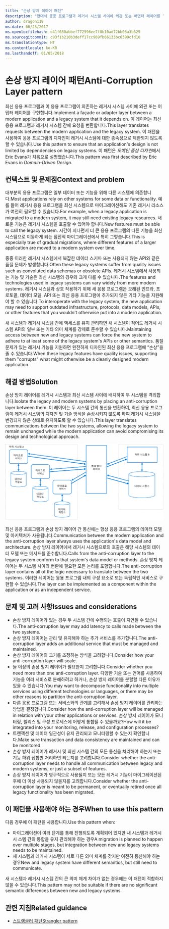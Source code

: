 ```yaml
---
title: "손상 방지 레이어 패턴"
description: "현대식 응용 프로그램과 레거시 시스템 사이에 외관 또는 어댑터 레이어를 구현합니다."
author: dragon119
ms.date: 06/23/2017
ms.openlocfilehash: e41f080abbef772596ee7f8b10ad72bb03a3b829
ms.sourcegitcommit: c93f1b210b3deff17cc969fb66133bc6399cfd10
ms.translationtype: HT
ms.contentlocale: ko-KR
ms.lasthandoff: 01/05/2018
---
```

# <a name="anti-corruption-layer-pattern"></a><span data-ttu-id="a2780-103">손상 방지 레이어 패턴</span><span class="sxs-lookup"><span data-stu-id="a2780-103">Anti-Corruption Layer pattern</span></span>

<span data-ttu-id="a2780-104">최신 응용 프로그램과 이 응용 프로그램이 의존하는 레거시 시스템 사이에 외관 또는 어댑터 레이어를 구현합니다.</span><span class="sxs-lookup"><span data-stu-id="a2780-104">Implement a façade or adapter layer between a modern application and a legacy system that it depends on.</span></span> <span data-ttu-id="a2780-105">이 레이어는 최신 응용 프로그램과 레거시 시스템 간에 요청을 변환합니다.</span><span class="sxs-lookup"><span data-stu-id="a2780-105">This layer translates requests between the modern application and the legacy system.</span></span> <span data-ttu-id="a2780-106">이 패턴을 사용하여 응용 프로그램의 디자인이 레거시 시스템에 대한 종속성으로 제한되지 않도록 할 수 있습니다.</span><span class="sxs-lookup"><span data-stu-id="a2780-106">Use this pattern to ensure that an application's design is not limited by dependencies on legacy systems.</span></span> <span data-ttu-id="a2780-107">이 패턴은 *도메인 중심 디자인*에서 Eric Evans가 처음으로 설명했습니다.</span><span class="sxs-lookup"><span data-stu-id="a2780-107">This pattern was first described by Eric Evans in *Domain-Driven Design*.</span></span>

## <a name="context-and-problem"></a><span data-ttu-id="a2780-108">컨텍스트 및 문제점</span><span class="sxs-lookup"><span data-stu-id="a2780-108">Context and problem</span></span>

<span data-ttu-id="a2780-109">대부분의 응용 프로그램은 일부 데이터 또는 기능을 위해 다른 시스템에 의존합니다.</span><span class="sxs-lookup"><span data-stu-id="a2780-109">Most applications rely on other systems for some data or functionality.</span></span> <span data-ttu-id="a2780-110">예를 들어 레거시 응용 프로그램을 최신 시스템으로 마이그레이션해도 기존 레거시 리소스가 여전히 필요할 수 있습니다.</span><span class="sxs-lookup"><span data-stu-id="a2780-110">For example, when a legacy application is migrated to a modern system, it may still need existing legacy resources.</span></span> <span data-ttu-id="a2780-111">새로운 기능은 레거시 시스템을 호출할 수 있어야 합니다.</span><span class="sxs-lookup"><span data-stu-id="a2780-111">New features must be able to call the legacy system.</span></span> <span data-ttu-id="a2780-112">시간이 지나면서 더 큰 응용 프로그램의 다른 기능을 최신 시스템으로 이동하게 되는 점진적 마이그레이션에서 특히 그렇습니다.</span><span class="sxs-lookup"><span data-stu-id="a2780-112">This is especially true of gradual migrations, where different features of a larger application are moved to a modern system over time.</span></span>

<span data-ttu-id="a2780-113">종종 이러한 레거시 시스템에서 복잡한 데이터 스키마 또는 사용되지 않는 API와 같은 품질 문제가 발생합니다.</span><span class="sxs-lookup"><span data-stu-id="a2780-113">Often these legacy systems suffer from quality issues such as convoluted data schemas or obsolete APIs.</span></span> <span data-ttu-id="a2780-114">레거시 시스템에서 사용되는 기능 및 기술은 최신 시스템의 경우와 크게 다를 수 있습니다.</span><span class="sxs-lookup"><span data-stu-id="a2780-114">The features and technologies used in legacy systems can vary widely from more modern systems.</span></span> <span data-ttu-id="a2780-115">레거시 시스템과 상호 작용하기 위해 새 응용 프로그램은 오래된 인프라, 프로토콜, 데이터 모델, API 또는 최신 응용 프로그램에 추가되지 않은 기타 기능을 지원해야 할 수 있습니다.</span><span class="sxs-lookup"><span data-stu-id="a2780-115">To interoperate with the legacy system, the new application may need to support outdated infrastructure, protocols, data models, APIs, or other features that you wouldn't otherwise put into a modern application.</span></span>

<span data-ttu-id="a2780-116">새 시스템과 레거시 시스템 간에 액세스를 유지 관리하면 새 시스템이 적어도 레거시 시스템 API의 일부 또는 기타 의미 체계를 강제로 준수할 수 있습니다.</span><span class="sxs-lookup"><span data-stu-id="a2780-116">Maintaining access between new and legacy systems can force the new system to adhere to at least some of the legacy system's APIs or other semantics.</span></span> <span data-ttu-id="a2780-117">품질 문제가 있는 레거시 기능을 지원하면 완전하게 디자인된 최신 응용 프로그램에 “손상”을 줄 수 있습니다.</span><span class="sxs-lookup"><span data-stu-id="a2780-117">When these legacy features have quality issues, supporting them "corrupts" what might otherwise be a cleanly designed modern application.</span></span> 

## <a name="solution"></a><span data-ttu-id="a2780-118">해결 방법</span><span class="sxs-lookup"><span data-stu-id="a2780-118">Solution</span></span>

<span data-ttu-id="a2780-119">손상 방지 레이어를 레거시 시스템과 최신 시스템 사이에 배치하여 두 시스템을 격리합니다.</span><span class="sxs-lookup"><span data-stu-id="a2780-119">Isolate the legacy and modern systems by placing an anti-corruption layer between them.</span></span> <span data-ttu-id="a2780-120">이 레이어는 두 시스템 간의 통신을 변환하여, 최신 응용 프로그램이 레거시 시스템의 디자인 및 기술 방식을 손상시키지 않도록 하여 레거시 시스템을 변경되지 않은 상태로 유지하도록 할 수 있습니다.</span><span class="sxs-lookup"><span data-stu-id="a2780-120">This layer translates communications between the two systems, allowing the legacy system to remain unchanged while the modern application can avoid compromising its design and technological approach.</span></span>

![](./_images/anti-corruption-layer.png) 

<span data-ttu-id="a2780-121">최신 응용 프로그램과 손상 방지 레이어 간 통신에는 항상 응용 프로그램의 데이터 모델 및 아키텍처가 사용됩니다.</span><span class="sxs-lookup"><span data-stu-id="a2780-121">Communication between the modern application and the anti-corruption layer always uses the application's data model and architecture.</span></span> <span data-ttu-id="a2780-122">손상 방지 레이어에서 레거시 시스템으로의 호출은 해당 시스템의 데이터 모델 또는 메서드를 준수합니다.</span><span class="sxs-lookup"><span data-stu-id="a2780-122">Calls from the anti-corruption layer to the legacy system conform to that system's data model or methods.</span></span> <span data-ttu-id="a2780-123">손상 방지 레이어는 두 시스템 사이의 변환에 필요한 모든 논리를 포함합니다.</span><span class="sxs-lookup"><span data-stu-id="a2780-123">The anti-corruption layer contains all of the logic necessary to translate between the two systems.</span></span> <span data-ttu-id="a2780-124">이러한 레이어는 응용 프로그램 내의 구성 요소로 또는 독립적인 서비스로 구현할 수 있습니다.</span><span class="sxs-lookup"><span data-stu-id="a2780-124">The layer can be implemented as a component within the application or as an independent service.</span></span>

## <a name="issues-and-considerations"></a><span data-ttu-id="a2780-125">문제 및 고려 사항</span><span class="sxs-lookup"><span data-stu-id="a2780-125">Issues and considerations</span></span>

- <span data-ttu-id="a2780-126">손상 방지 레이어가 있는 경우 두 시스템 간에 수행되는 호출이 지연될 수 있습니다.</span><span class="sxs-lookup"><span data-stu-id="a2780-126">The anti-corruption layer may add latency to calls made between the two systems.</span></span>
- <span data-ttu-id="a2780-127">손상 방지 레이어는 관리 및 유지해야 하는 추가 서비스를 추가합니다.</span><span class="sxs-lookup"><span data-stu-id="a2780-127">The anti-corruption layer adds an additional service that must be managed and maintained.</span></span>
- <span data-ttu-id="a2780-128">손상 방지 레이어의 크기를 조정하는 방식을 고려합니다.</span><span class="sxs-lookup"><span data-stu-id="a2780-128">Consider how your anti-corruption layer will scale.</span></span>
- <span data-ttu-id="a2780-129">둘 이상의 손상 방지 레이어가 필요한지 고려합니다.</span><span class="sxs-lookup"><span data-stu-id="a2780-129">Consider whether you need more than one anti-corruption layer.</span></span> <span data-ttu-id="a2780-130">다양한 기술 또는 언어를 사용하여 기능을 여러 서비스로 분해하려고 하거나, 손상 방지 레이어를 분할할 다른 이유가 있을 수 있습니다.</span><span class="sxs-lookup"><span data-stu-id="a2780-130">You may want to decompose functionality into multiple services using different technologies or languages, or there may be other reasons to partition the anti-corruption layer.</span></span>
- <span data-ttu-id="a2780-131">다른 응용 프로그램 또는 서비스와의 관계를 고려해서 손상 방지 레이어를 관리하는 방법을 결정합니다.</span><span class="sxs-lookup"><span data-stu-id="a2780-131">Consider how the anti-corruption layer will be managed in relation with your other applications or services.</span></span> <span data-ttu-id="a2780-132">손상 방지 레이어가 모니터링, 릴리스 및 구성 프로세스에 어떻게 통합될 수 있을까요?</span><span class="sxs-lookup"><span data-stu-id="a2780-132">How will it be integrated into your monitoring, release, and configuration processes?</span></span>
- <span data-ttu-id="a2780-133">트랜잭션 및 데이터 일관성이 유지 관리되고 모니터링할 수 있는지 확인합니다.</span><span class="sxs-lookup"><span data-stu-id="a2780-133">Make sure transaction and data consistency are maintained and can be monitored.</span></span>
- <span data-ttu-id="a2780-134">손상 방지 레이어가 레거시 및 최신 시스템 간의 모든 통신을 처리해야 하는지 또는 기능 하위 집합만 처리하면 되는지를 고려합니다.</span><span class="sxs-lookup"><span data-stu-id="a2780-134">Consider whether the anti-corruption layer needs to handle all communication between legacy and modern systems, or just a subset of features.</span></span> 
- <span data-ttu-id="a2780-135">손상 방지 레이어가 영구적으로 사용될지 또는 모든 레거시 기능이 마이그레이션된 후에 더 이상 사용되지 않을지를 고려합니다.</span><span class="sxs-lookup"><span data-stu-id="a2780-135">Consider whether the anti-corruption layer is meant to be permanent, or eventually retired once all legacy functionality has been migrated.</span></span>

## <a name="when-to-use-this-pattern"></a><span data-ttu-id="a2780-136">이 패턴을 사용해야 하는 경우</span><span class="sxs-lookup"><span data-stu-id="a2780-136">When to use this pattern</span></span>

<span data-ttu-id="a2780-137">다음 경우에 이 패턴을 사용합니다.</span><span class="sxs-lookup"><span data-stu-id="a2780-137">Use this pattern when:</span></span>

- <span data-ttu-id="a2780-138">마이그레이션이 여러 단계를 통해 진행되도록 계획되어 있지만 새 시스템과 레거시시 스템 간의 통합을 유지 관리해야 하는 경우</span><span class="sxs-lookup"><span data-stu-id="a2780-138">A migration is planned to happen over multiple stages, but integration between new and legacy systems needs to be maintained.</span></span>
- <span data-ttu-id="a2780-139">새 시스템과 레거시 시스템이 서로 다른 의미 체계를 갖지만 여전히 통신해야 하는 경우</span><span class="sxs-lookup"><span data-stu-id="a2780-139">New and legacy system have different semantics, but still need to communicate.</span></span>

<span data-ttu-id="a2780-140">새 시스템과 레거시 시스템 간의 큰 의미 체계 차이가 없는 경우에는 이 패턴이 적합하지 않을 수 있습니다.</span><span class="sxs-lookup"><span data-stu-id="a2780-140">This pattern may not be suitable if there are no significant semantic differences between new and legacy systems.</span></span> 

## <a name="related-guidance"></a><span data-ttu-id="a2780-141">관련 지침</span><span class="sxs-lookup"><span data-stu-id="a2780-141">Related guidance</span></span>

- <span data-ttu-id="a2780-142">[스트랭글러 패턴][strangler]</span><span class="sxs-lookup"><span data-stu-id="a2780-142">[Strangler pattern][strangler]</span></span>

[strangler]: ./strangler.md
